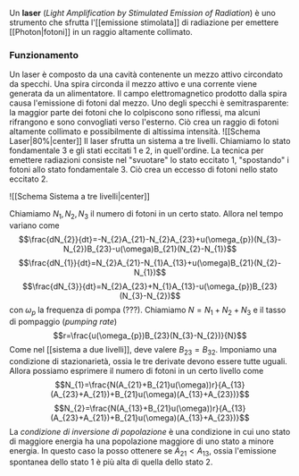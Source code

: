 Un **laser** (*Light Amplification by Stimulated Emission of Radiation*) è uno strumento che sfrutta l'[[emissione stimolata]] di radiazione per emettere [[Photon|fotoni]] in un raggio altamente collimato.
### Funzionamento
Un laser è composto da una cavità contenente un mezzo attivo circondato da specchi. Una spira circonda il mezzo attivo e una corrente viene generata da un alimentatore. Il campo elettromagnetico prodotto dalla spira causa l'emissione di fotoni dal mezzo. Uno degli specchi è semitrasparente: la maggior parte dei fotoni che lo colpiscono sono riflessi, ma alcuni rifrangono e sono convogliati verso l'esterno. Ciò crea un raggio di fotoni altamente collimato e possibilmente di altissima intensità.
![[Schema Laser|80%|center]]
Il laser sfrutta un sistema a tre livelli. Chiamiamo lo stato fondamentale 3 e gli stati eccitati 1 e 2, in quell'ordine. La tecnica per emettere radiazioni consiste nel "svuotare" lo stato eccitato 1, "spostando" i fotoni allo stato fondamentale 3. Ciò crea un eccesso di fotoni nello stato eccitato 2.

![[Schema Sistema a tre livelli|center]]

Chiamiamo $N_{1},N_{2},N_{3}$ il numero di fotoni in un certo stato. Allora nel tempo variano come
$$\frac{dN_{2}}{dt}=-N_{2}A_{21}-N_{2}A_{23}+u(\omega_{p})(N_{3}-N_{2})B_{23}-u(\omega)B_{21}(N_{2}-N_{1})$$
$$\frac{dN_{1}}{dt}=N_{2}A_{21}-N_{1}A_{13}+u(\omega)B_{21}(N_{2}-N_{1})$$
$$\frac{dN_{3}}{dt}=N_{2}A_{23}+N_{1}A_{13}-u(\omega_{p})B_{23}(N_{3}-N_{2})$$
con $\omega_{p}$ la frequenza di pompa (???). Chiamiamo $N=N_{1}+N_{2}+N_{3}$ e il tasso di pompaggio (*pumping rate*)
$$r=\frac{u(\omega_{p})B_{23}(N_{3}-N_{2})}{N}$$
Come nel [[sistema a due livelli]], deve valere $B_{23}=B_{32}$. Imponiamo una condizione di stazionarietà, ossia le tre derivate devono essere tutte uguali. Allora possiamo esprimere il numero di fotoni in un certo livello come
$$N_{1}=\frac{N(A_{21}+B_{21}u(\omega))r}{A_{13}(A_{23}+A_{21})+B_{21}u(\omega)(A_{13}+A_{23})}$$
$$N_{2}=\frac{N(A_{13}+B_{21}u(\omega))r}{A_{13}(A_{23}+A_{21})+B_{21}u(\omega)(A_{13}+A_{23})}$$
La *condizione di inversione di popolazione* è una condizione in cui uno stato di maggiore energia ha una popolazione maggiore di uno stato a minore energia. In questo caso la posso ottenere se $A_{21}<A_{13}$, ossia l'emissione spontanea dello stato 1 è più alta di quella dello stato 2.